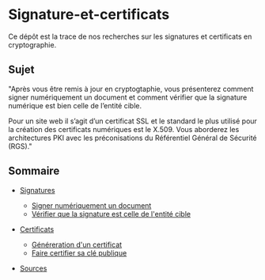 # Signature-et-certificats

Ce dépôt est la trace de nos recherches sur les signatures et certificats en cryptographie.

## Sujet

"Après vous être remis à jour en cryptogtaphie, vous présenterez comment signer numériquement un document et comment vérifier que la signature numérique est bien celle de l’entité cible.

Pour un site web il s’agit d’un certificat SSL et le standard le plus utilisé pour la création des certificats numériques est le X.509. Vous aborderez les architectures PKI avec les préconisations du Référentiel Général de Sécurité (RGS)."

## Sommaire

- [Signatures](#signatures)
  - [Signer numériquement un document](#signer-numériquement-un-document)
  - [Vérifier que la signature est celle de l'entité cible](#vérifier-que-la-signature-est-celle-de-lentité-cible)

- [Certificats](#certificats)
  - [Généreration d'un certificat](#génération-dun-certificat)
  - [Faire certifier sa clé publique](#faire-certifier-sa-clé-publique)
  
- [Sources](#sources)

